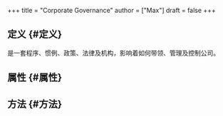 +++
title = "Corporate Governance"
author = ["Max"]
draft = false
+++

## 定义 {#定义}

是一套程序、惯例、政策、法律及机构，影响着如何带领、管理及控制公司。


## 属性 {#属性}


## 方法 {#方法}
